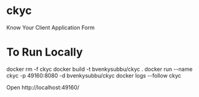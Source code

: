 # ckyc
Know Your Client Application Form

# To Run Locally

docker rm -f ckyc
docker build -t bvenkysubbu/ckyc .
docker run --name ckyc -p 49160:8080 -d bvenkysubbu/ckyc
docker logs --follow ckyc

Open http://localhost:49160/